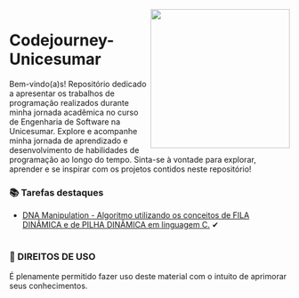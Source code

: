

<img src="https://media.giphy.com/media/PrhFiPMUxgPZZtpnk6/giphy.gif" align="right" width="250">

# Codejourney-Unicesumar

Bem-vindo(a)s! Repositório dedicado a apresentar os trabalhos de programação realizados durante minha jornada acadêmica no curso de Engenharia de Software na Unicesumar. Explore e acompanhe minha jornada de aprendizado e desenvolvimento de habilidades de programação ao longo do tempo. Sinta-se à vontade para explorar, aprender e se inspirar com os projetos contidos neste repositório!

<h3>📚 Tarefas destaques</h3>

* [DNA Manipulation - Algoritmo utilizando os conceitos de FILA DINÂMICA e de PILHA DINÂMICA em linguagem C.]() ✔

#

<h3>📃 DIREITOS DE USO</h3>

É plenamente permitido fazer uso deste material com o intuito de aprimorar seus conhecimentos. 

